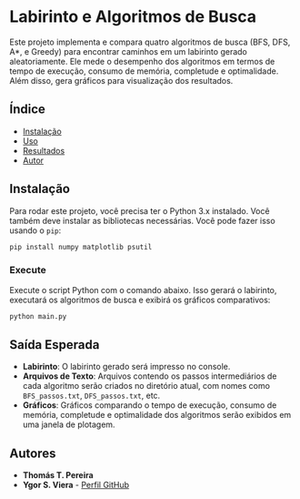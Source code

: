 # Labirinto e Algoritmos de Busca

Este projeto implementa e compara quatro algoritmos de busca (BFS, DFS, A*, e Greedy) para encontrar caminhos em um labirinto gerado aleatoriamente. Ele mede o desempenho dos algoritmos em termos de tempo de execução, consumo de memória, completude e optimalidade. Além disso, gera gráficos para visualização dos resultados.

## Índice

- [Instalação](#instalação)
- [Uso](#uso)
- [Resultados](#resultados)
- [Autor](#autor)

## Instalação

Para rodar este projeto, você precisa ter o Python 3.x instalado. Você também deve instalar as bibliotecas necessárias. Você pode fazer isso usando o `pip`:

```bash
pip install numpy matplotlib psutil
```

### Execute 
Execute o script Python com o comando abaixo. Isso gerará o labirinto, executará os algoritmos de busca e exibirá os gráficos comparativos:
```bash
python main.py
```

## Saída Esperada

- **Labirinto**: O labirinto gerado será impresso no console.
- **Arquivos de Texto**: Arquivos contendo os passos intermediários de cada algoritmo serão criados no diretório atual, com nomes como `BFS_passos.txt`, `DFS_passos.txt`, etc.
- **Gráficos**: Gráficos comparando o tempo de execução, consumo de memória, completude e optimalidade dos algoritmos serão exibidos em uma janela de plotagem.



## Autores

- **Thomás T. Pereira**
- **Ygor S. Viera** - [Perfil GitHub](https://github.com/ygor-viera)

